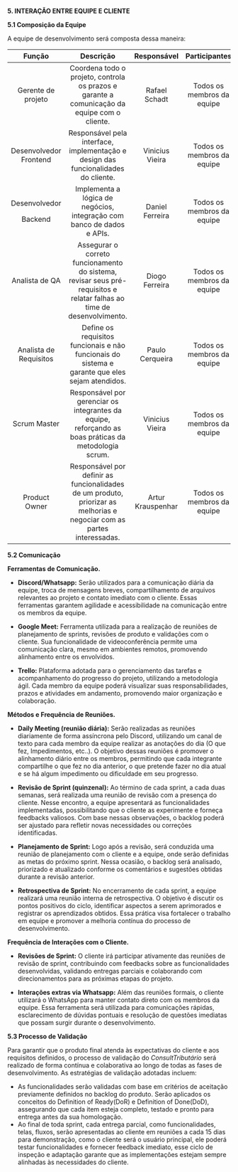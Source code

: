 **5. INTERAÇÃO ENTRE EQUIPE E CLIENTE**

**5.1 Composição da Equipe**

A equipe de desenvolvimento será composta dessa maneira:

|**Função**|**Descrição**|**Responsável**|**Participantes**|
| :-: | :-: | :-: | :-: |
|Gerente de projeto|Coordena todo o projeto, controla os prazos e garante a comunicação da equipe com o cliente.|Rafael Schadt|Todos os membros da equipe|
|Desenvolvedor Frontend|Responsável pela interface, implementação e design das funcionalidades do cliente.|Vinicius Vieira|Todos os membros da equipe|
|<p>Desenvolvedor</p><p>Backend</p>|Implementa a lógica de negócios, integração com banco de dados e APIs.|<p>Daniel Ferreira</p><p></p>|Todos os membros da equipe|
|Analista de QA|Assegurar o correto funcionamento do sistema, revisar seus pré-requisitos e relatar falhas ao time de desenvolvimento.|Diogo Ferreira|Todos os membros da equipe|
|Analista de Requisitos|Define os requisitos funcionais e não funcionais do sistema e garante que eles sejam atendidos.|<p>Paulo Cerqueira</p><p></p>|Todos os membros da equipe|
|Scrum Master|Responsável por gerenciar os integrantes da equipe, reforçando as boas práticas da metodologia scrum.|<p>Vinicius Vieira</p><p></p>|Todos os membros da equipe|
|Product Owner|Responsável por definir as funcionalidades de um produto, priorizar as melhorias e negociar com as partes interessadas.|Artur Krauspenhar|Todos os membros da equipe|


**5.2 Comunicação**

**Ferramentas de Comunicação.**

* **Discord/Whatsapp:** Serão utilizados para a comunicação diária da equipe, troca de mensagens breves, compartilhamento de arquivos relevantes ao projeto e contato imediato com o cliente. Essas ferramentas garantem agilidade e acessibilidade na comunicação entre os membros da equipe.

* **Google Meet:** Ferramenta utilizada para a realização de reuniões de planejamento de sprints, revisões de produto e validações com o cliente. Sua funcionalidade de videoconferência permite uma comunicação clara, mesmo em ambientes remotos, promovendo alinhamento entre os envolvidos.

* **Trello:** Plataforma adotada para o gerenciamento das tarefas e acompanhamento do progresso do projeto, utilizando a metodologia ágil. Cada membro da equipe poderá visualizar suas responsabilidades, prazos e atividades em andamento, promovendo maior organização e colaboração.

**Métodos e Frequência de Reuniões.**

	

* **Daily Meeting (reunião diária):** Serão realizadas as reuniões diariamente de forma assíncrona pelo Discord, utilizando um canal de texto para cada membro da equipe realizar as anotações do dia (O que fez, Impedimentos, etc..). O objetivo dessas reuniões é promover o alinhamento diário entre os membros, permitindo que cada integrante compartilhe o que fez no dia anterior, o que pretende fazer no dia atual e se há algum impedimento ou dificuldade em seu progresso.

* **Revisão de Sprint (quinzenal):** Ao término de cada sprint, a cada duas semanas, será realizada uma reunião de revisão com a presença do cliente. Nesse encontro, a equipe apresentará as funcionalidades implementadas, possibilitando que o cliente as experimente e forneça feedbacks valiosos. Com base nessas observações, o backlog poderá ser ajustado para refletir novas necessidades ou correções identificadas.

* **Planejamento de Sprint:** Logo após a revisão, será conduzida uma reunião de planejamento com o cliente e a equipe, onde serão definidas as metas do próximo sprint. Nessa ocasião, o backlog será analisado, priorizado e atualizado conforme os comentários e sugestões obtidas durante a revisão anterior.

* **Retrospectiva de Sprint:** No encerramento de cada sprint, a equipe realizará uma reunião interna de retrospectiva. O objetivo é discutir os pontos positivos do ciclo, identificar aspectos a serem aprimorados e registrar os aprendizados obtidos. Essa prática visa fortalecer o trabalho em equipe e promover a melhoria contínua do processo de desenvolvimento.

**Frequência de Interações com o Cliente.**

* **Revisões de Sprint:** O cliente irá participar ativamente das reuniões de revisão de sprint, contribuindo com feedbacks sobre as funcionalidades desenvolvidas, validando entregas parciais e colaborando com direcionamentos para as próximas etapas do projeto.

* **Interações extras via Whatsapp:** Além das reuniões formais, o cliente utilizará o WhatsApp para manter contato direto com os membros da equipe. Essa ferramenta será utilizada para comunicações rápidas, esclarecimento de dúvidas pontuais e resolução de questões imediatas que possam surgir durante o desenvolvimento.

**5.3 Processo de Validação**

Para garantir que o produto final atenda às expectativas do cliente e aos requisitos definidos, o processo de validação do *ConsultTributário* será realizado de forma contínua e colaborativa ao longo de todas as fases de desenvolvimento. As estratégias de validação adotadas incluem:

- As funcionalidades serão validadas com base em critérios de aceitação previamente definidos no backlog do produto. Serão aplicados os conceitos do Definition of Ready(DoR) e Definition of Done(DoD), assegurando que cada item esteja completo, testado e pronto para entrega antes da sua homologação.
- Ao final de toda sprint, cada entrega parcial, como funcionalidades, telas, fluxos, serão apresentadas ao cliente em reuniões a cada 15 dias para demonstração, como o cliente será o usuário principal, ele poderá testar funcionalidades e fornecer feedback imediato, esse ciclo de inspeção e adaptação garante que as implementações estejam sempre alinhadas às necessidades do cliente.

